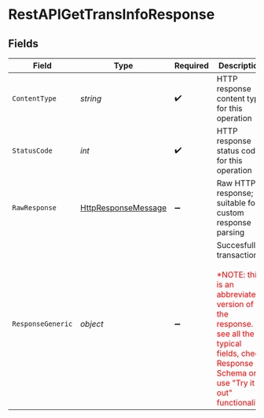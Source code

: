 # RestAPIGetTransInfoResponse


## Fields

| Field                                                                                                                                                                                                      | Type                                                                                                                                                                                                       | Required                                                                                                                                                                                                   | Description                                                                                                                                                                                                |
| ---------------------------------------------------------------------------------------------------------------------------------------------------------------------------------------------------------- | ---------------------------------------------------------------------------------------------------------------------------------------------------------------------------------------------------------- | ---------------------------------------------------------------------------------------------------------------------------------------------------------------------------------------------------------- | ---------------------------------------------------------------------------------------------------------------------------------------------------------------------------------------------------------- |
| `ContentType`                                                                                                                                                                                              | *string*                                                                                                                                                                                                   | :heavy_check_mark:                                                                                                                                                                                         | HTTP response content type for this operation                                                                                                                                                              |
| `StatusCode`                                                                                                                                                                                               | *int*                                                                                                                                                                                                      | :heavy_check_mark:                                                                                                                                                                                         | HTTP response status code for this operation                                                                                                                                                               |
| `RawResponse`                                                                                                                                                                                              | [HttpResponseMessage](https://learn.microsoft.com/en-us/dotnet/api/system.net.http.httpresponsemessage?view=net-5.0)                                                                                       | :heavy_minus_sign:                                                                                                                                                                                         | Raw HTTP response; suitable for custom response parsing                                                                                                                                                    |
| `ResponseGeneric`                                                                                                                                                                                          | *object*                                                                                                                                                                                                   | :heavy_minus_sign:                                                                                                                                                                                         | Succesfull transaction.<br/><br><span style="color:red">*NOTE: this is an abbreviated version of the response. To see all the typical fields, check Response Schema or use "Try it out" functionality!</span><br/> |